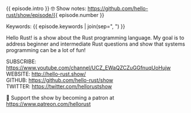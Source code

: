 {{ episode.intro }} 🤓 Show notes: https://github.com/hello-rust/show/episode/{{ episode.number }}

Keywords: {{ episode.keywords | join(sep=", ") }}


Hello Rust! is a show about the Rust programming language.
My goal is to address beginner and intermediate Rust questions and show that systems programming can be a lot of fun!

SUBSCRIBE: https://www.youtube.com/channel/UCZ_EWaQZCZuGGfnuqUoHujw  
WEBSITE: http://hello-rust.show/  
GITHUB: https://github.com/hello-rust/show  
TWITTER: https://twitter.com/hellorustshow  

💖 Support the show by becoming a patron at https://www.patreon.com/hellorust